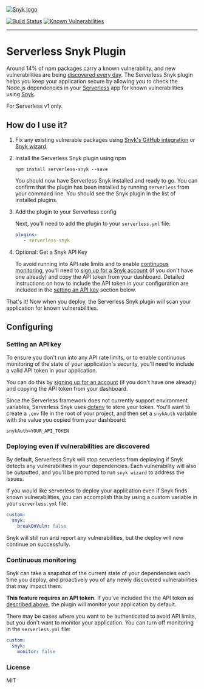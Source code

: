 [![Snyk logo](https://snyk.io/style/asset/logo/snyk-print.svg)](https://snyk.io)

[![Build Status](https://travis-ci.org/Snyk/serverless-snyk.svg?branch=master)](https://travis-ci.org/Snyk/serverless-snyk)
[![Known Vulnerabilities](https://snyk.io/test/github/snyk/serverless-snyk/badge.svg)](https://snyk.io/test/github/snyk/serverless-snyk)

***

# Serverless Snyk Plugin

Around 14% of npm packages carry a known vulnerability, and new vulnerabilities are being [discovered every day](https://snyk.io/vuln). The Serverless Snyk plugin helps you keep your application secure by allowing you to check the Node.js dependencies in your [Serverless](https://github.com/serverless/serverless) app for known vulnerabilities using [Snyk](https://snyk.io).

For Serverless v1 only.

## How do I use it?

1. Fix any existing vulnerable packages using [Snyk's GitHub integration](https://snyk.io/docs/github/) or [Snyk wizard](https://snyk.io/docs/using-snyk/#wizard).

2. Install the Serverless Snyk plugin using npm

   `npm install serverless-snyk --save`

   You should now have Serverless Snyk installed and ready to go. You can confirm that the plugin has been installed by running `serverless` from your command line. You should see the Snyk plugin in the list of installed plugins. 

3. Add the plugin to your Serverless config

   Next, you'll need to add the plugin to your `serverless.yml` file:

   ```yml
   plugins:
      - serverless-snyk
   ```

4. Optional: Get a Snyk API Key

   To avoid running into API rate limits and to enable [continuous monitoring](#continuous-monitoring), you'll need to [sign up for a Snyk account](https://snyk.io/auth/github) (if you don't have one already) and copy the API token from your dashboard. Detailed instructions on how to include the API token in your configuration are included in the [setting an API key](#setting-an-api-key) section below.

That's it! Now when you deploy, the Serverless Snyk plugin will scan your application for known vulnerabilities.


## Configuring

### Setting an API key
To ensure you don't run into any API rate limits, or to enable continuous monitoring of the state of your application's security, you'll need to include a valid API token in your application.

You can do this by [signing up for an account](https://snyk.io/auth/github) (if you don't have one already) and copying the API token from your dashboard. 

Since the Serverless framework does not currently support environment variables, Serverless Snyk uses [dotenv](https://github.com/motdotla/dotenv) to store your token. You'll want to create a `.env` file in the root of your project, and then set a `snykAuth` variable with the value you copied from your dashboard:

```
snykAuth=YOUR_API_TOKEN
```

### Deploying even if vulnerabilities are discovered
By default, Serverless Snyk will stop serverless from deploying if Snyk detects any vulnerabilities in your dependencies. Each vulnerability will also be outputted, and you'll be prompted to run `snyk wizard` to address the issues. 

If you would like serverless to deploy your application even if Snyk finds known vulnerabilities, you can accomplish this by using a custom variable in your `serverless.yml` file.

```yml
custom:
  snyk:
    breakOnVuln: false
```

Snyk will still run and report any vulnerabilities, but the deploy will now continue on successfully.

### Continuous monitoring
Snyk can take a snapshot of the current state of your dependencies each time you deploy, and proactively you of any newly discovered vulnerabilities that may impact them.

**This feature requires an API token.** If you've included the the API token as [described above](#setting-an-api-key), the plugin will monitor your application by default.

There may be cases where you want to be authenticated to avoid API limits, but you don't want to monitor your application. You can turn off monitoring in the `serverless.yml` file:

```yml
custom:
  snyk:
    monitor: false
```

### License

MIT